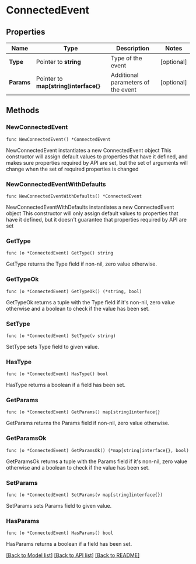 # ConnectedEvent

## Properties

Name | Type | Description | Notes
------------ | ------------- | ------------- | -------------
**Type** | Pointer to **string** | Type of the event | [optional] 
**Params** | Pointer to **map[string]interface{}** | Additional parameters of the event | [optional] 

## Methods

### NewConnectedEvent

`func NewConnectedEvent() *ConnectedEvent`

NewConnectedEvent instantiates a new ConnectedEvent object
This constructor will assign default values to properties that have it defined,
and makes sure properties required by API are set, but the set of arguments
will change when the set of required properties is changed

### NewConnectedEventWithDefaults

`func NewConnectedEventWithDefaults() *ConnectedEvent`

NewConnectedEventWithDefaults instantiates a new ConnectedEvent object
This constructor will only assign default values to properties that have it defined,
but it doesn't guarantee that properties required by API are set

### GetType

`func (o *ConnectedEvent) GetType() string`

GetType returns the Type field if non-nil, zero value otherwise.

### GetTypeOk

`func (o *ConnectedEvent) GetTypeOk() (*string, bool)`

GetTypeOk returns a tuple with the Type field if it's non-nil, zero value otherwise
and a boolean to check if the value has been set.

### SetType

`func (o *ConnectedEvent) SetType(v string)`

SetType sets Type field to given value.

### HasType

`func (o *ConnectedEvent) HasType() bool`

HasType returns a boolean if a field has been set.

### GetParams

`func (o *ConnectedEvent) GetParams() map[string]interface{}`

GetParams returns the Params field if non-nil, zero value otherwise.

### GetParamsOk

`func (o *ConnectedEvent) GetParamsOk() (*map[string]interface{}, bool)`

GetParamsOk returns a tuple with the Params field if it's non-nil, zero value otherwise
and a boolean to check if the value has been set.

### SetParams

`func (o *ConnectedEvent) SetParams(v map[string]interface{})`

SetParams sets Params field to given value.

### HasParams

`func (o *ConnectedEvent) HasParams() bool`

HasParams returns a boolean if a field has been set.


[[Back to Model list]](../README.md#documentation-for-models) [[Back to API list]](../README.md#documentation-for-api-endpoints) [[Back to README]](../README.md)


